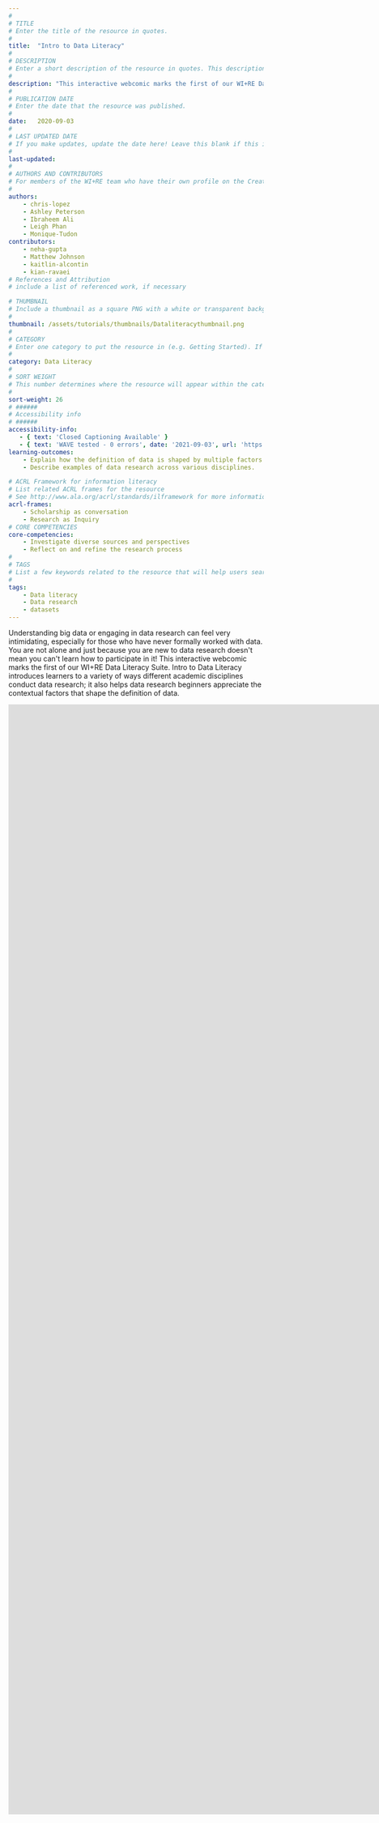 ```yaml
---
#
# TITLE
# Enter the title of the resource in quotes.
#
title:  "Intro to Data Literacy"
#
# DESCRIPTION
# Enter a short description of the resource in quotes. This description will appear on the list page as a preview, but not on the tutorial/workshop itself.
#
description: "This interactive webcomic marks the first of our WI+RE Data Literacy Suite. Intro to Data Literacy introduces learners to a variety of ways different academic disciplines conduct data research!"
#
# PUBLICATION DATE
# Enter the date that the resource was published.
#
date:   2020-09-03
#
# LAST UPDATED DATE
# If you make updates, update the date here! Leave this blank if this is being published for the first time.
#
last-updated:
#
# AUTHORS AND CONTRIBUTORS
# For members of the WI+RE team who have their own profile on the Creative Team page, enter the name as firstname-lastname (e.g. doug-worsham). For community partners who don't have their own profile on the WI+RE site, enter their name as Firstname Lastname (e.g. Gene Block). The names will appear in the order you enter them.
#
authors:
    - chris-lopez
    - Ashley Peterson
    - Ibraheem Ali
    - Leigh Phan
    - Monique-Tudon
contributors:
    - neha-gupta
    - Matthew Johnson
    - kaitlin-alcontin
    - kian-ravaei
# References and Attribution
# include a list of referenced work, if necessary

# THUMBNAIL
# Include a thumbnail as a square PNG with a white or transparent background. Our standard dimensions are 250x250 px, but any size square will do. Thumbnails for tutorials go in /assets/tutorials/thumbnails/, and for workshops, /assets/workshops/thumbnails/.
#
thumbnail: /assets/tutorials/thumbnails/Dataliteracythumbnail.png
#
# CATEGORY
# Enter one category to put the resource in (e.g. Getting Started). If you enter a category that doesn't already exist, a new category will be created on the WI+RE site.
#
category: Data Literacy
#
# SORT WEIGHT
# This number determines where the resource will appear within the category. Larger numbers appear later within the category, and higher numbers appear earlier.
#
sort-weight: 26
# ######
# Accessibility info
# ######
accessibility-info:
   - { text: 'Closed Captioning Available' }
   - { text: 'WAVE tested - 0 errors', date: '2021-09-03', url: 'https://wave.webaim.org/' }
learning-outcomes:
    - Explain how the definition of data is shaped by multiple factors within the data research process.
    - Describe examples of data research across various disciplines.

# ACRL Framework for information literacy
# List related ACRL frames for the resource
# See http://www.ala.org/acrl/standards/ilframework for more information
acrl-frames:
    - Scholarship as conversation
    - Research as Inquiry
# CORE COMPETENCIES
core-competencies:
    - Investigate diverse sources and perspectives
    - Reflect on and refine the research process
#
# TAGS
# List a few keywords related to the resource that will help users search for it.
#
tags:
    - Data literacy
    - Data research
    - datasets
---
```


Understanding big data or engaging in data research can feel very intimidating, especially for those who have never formally worked with data. You are not alone and just because you are new to data research doesn't mean you can't learn how to participate in it! This interactive webcomic marks the first of our WI+RE Data Literacy Suite. Intro to Data Literacy introduces learners to a variety of ways different academic disciplines conduct data research; it also helps data research beginners appreciate the contextual factors that shape the definition of data.

<iframe src="https://uclabruinlearn.h5p.com/content/1291709933582332148/embed" width="1559" height="2193" frameborder="0" allowfullscreen="allowfullscreen" title="UCLA Library Data Literacy Series"></iframe><script src="https://uclalibrary.github.io/research-tips/assets/js/resizer.js" charset="UTF-8"></script>
